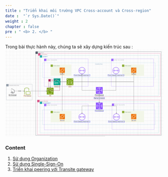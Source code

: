 ```yaml
---
title : "Triển khai môi trường VPC Cross-account và Cross-region"
date :  "`r Sys.Date()`" 
weight : 2 
chapter : false
pre : " <b> 2. </b> "
---
```


Trong bài thực hành này, chúng ta sẽ xây dựng kiến trúc sau :
![diagram](/public/images/1.introduce/diagram1.png)

  
### Content
 1. [Sử dụng Organization](2-Prepare/2.1-orga)
 2. [Sử dụng Single-Sign-On](2-Prepare/2.2-sso)
 3. [Triển khai peering với Transite gateway](2-Prepare/2.3-tgw)

